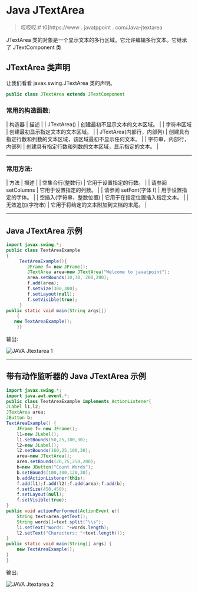 # Java JTextArea

> 哎哎哎:# t0]https://www . javatppoint . com/Java-jtextarea

JTextArea 类的对象是一个显示文本的多行区域。它允许编辑多行文本。它继承了 JTextComponent 类

## JTextArea 类声明

让我们看看 javax.swing.JTextArea 类的声明。

```java
public class JTextArea extends JTextComponent

```

### 常用的构造函数:

| 构造器 | 描述 |
| JTextArea() | 创建最初不显示文本的文本区域。 |
| 字符串区域 | 创建最初显示指定文本的文本区域。 |
| JTextArea(内部行，内部列) | 创建具有指定行数和列数的文本区域，该区域最初不显示任何文本。 |
| 字符串，内部行，内部列 | 创建具有指定行数和列数的文本区域，显示指定的文本。 |

* * *

### 常用方法:

| 方法 | 描述 |
| 空集合行(整数行) | 它用于设置指定的行数。 |
| 请参阅 setColumns | 它用于设置指定的列数。 |
| 请参阅 setFont(字体 f) | 用于设置指定的字体。 |
| 空插入(字符串，整数位置) | 它用于在指定位置插入指定文本。 |
| 无效追加(字符串) | 它用于将给定的文本附加到文档的末尾。 |

* * *

## Java JTextArea 示例

```java
import javax.swing.*;
public class TextAreaExample
{
	 TextAreaExample(){
	    JFrame f= new JFrame();
        JTextArea area=new JTextArea("Welcome to javatpoint");
	    area.setBounds(10,30, 200,200);
	    f.add(area);
	    f.setSize(300,300);
	    f.setLayout(null);
	    f.setVisible(true);
	 }
public static void main(String args[])
    {
   new TextAreaExample();
    }}

```

输出:

![JAVA Jtextarea 1](../img/14ab1247f278f9cd2586d720bfbb346b.png)

* * *

## 带有动作监听器的 Java JTextArea 示例

```java
import javax.swing.*;
import java.awt.event.*;
public class TextAreaExample implements ActionListener{
JLabel l1,l2;
JTextArea area;
JButton b;
TextAreaExample() {
    JFrame f= new JFrame();
	l1=new JLabel();
	l1.setBounds(50,25,100,30);
	l2=new JLabel();
	l2.setBounds(160,25,100,30);
	area=new JTextArea();
	area.setBounds(20,75,250,200);
	b=new JButton("Count Words");
	b.setBounds(100,300,120,30);
	b.addActionListener(this);
	f.add(l1);f.add(l2);f.add(area);f.add(b);
	f.setSize(450,450);
	f.setLayout(null);
	f.setVisible(true);
}
public void actionPerformed(ActionEvent e){
	String text=area.getText();
	String words[]=text.split("\\s");
	l1.setText("Words: "+words.length);
	l2.setText("Characters: "+text.length());
}
public static void main(String[] args) {
	new TextAreaExample();
}
}

```

输出:

![JAVA Jtextarea 2](../img/9fe4e00fb562a60f34ccc719f8274f5f.png)